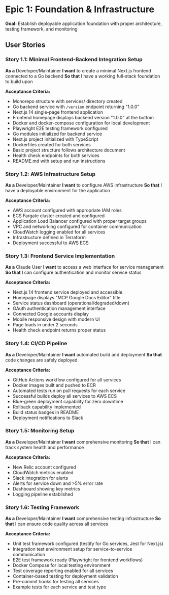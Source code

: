 # Epic 1: Foundation & Infrastructure

**Goal:** Establish deployable application foundation with proper architecture, testing framework, and monitoring

## User Stories

### Story 1.1: Minimal Frontend-Backend Integration Setup
**As a** Developer/Maintainer
**I want** to create a minimal Next.js frontend connected to a Go backend
**So that** I have a working full-stack foundation to build upon

**Acceptance Criteria:**
- Monorepo structure with services/ directory created
- Go backend service with `/version` endpoint returning "1.0.0"
- Next.js 14 single-page frontend application
- Frontend homepage displays backend version "1.0.0" at the bottom
- Docker and docker-compose configuration for local development
- Playwright E2E testing framework configured
- Go modules initialized for backend service
- Next.js project initialized with TypeScript
- Dockerfiles created for both services
- Basic project structure follows architecture document
- Health check endpoints for both services
- README.md with setup and run instructions

### Story 1.2: AWS Infrastructure Setup
**As a** Developer/Maintainer
**I want** to configure AWS infrastructure
**So that** I have a deployable environment for the application

**Acceptance Criteria:**
- AWS account configured with appropriate IAM roles
- ECS Fargate cluster created and configured
- Application Load Balancer configured with proper target groups
- VPC and networking configured for container communication
- CloudWatch logging enabled for all services
- Infrastructure defined in Terraform
- Deployment successful to AWS ECS

### Story 1.3: Frontend Service Implementation
**As a** Claude User
**I want** to access a web interface for service management
**So that** I can configure authentication and monitor service status

**Acceptance Criteria:**
- Next.js 14 frontend service deployed and accessible
- Homepage displays "MCP Google Docs Editor" title
- Service status dashboard (operational/degraded/down)
- OAuth authentication management interface
- Connected Google accounts display
- Mobile responsive design with modern UI
- Page loads in under 2 seconds
- Health check endpoint returns proper status

### Story 1.4: CI/CD Pipeline
**As a** Developer/Maintainer
**I want** automated build and deployment
**So that** code changes are safely deployed

**Acceptance Criteria:**
- GitHub Actions workflow configured for all services
- Docker images built and pushed to ECR
- Automated tests run on pull requests for each service
- Successful builds deploy all services to AWS ECS
- Blue-green deployment capability for zero downtime
- Rollback capability implemented
- Build status badges in README
- Deployment notifications to Slack

### Story 1.5: Monitoring Setup
**As a** Developer/Maintainer
**I want** comprehensive monitoring
**So that** I can track system health and performance

**Acceptance Criteria:**
- New Relic account configured
- CloudWatch metrics enabled
- Slack integration for alerts
- Alerts for service down and >5% error rate
- Dashboard showing key metrics
- Logging pipeline established

### Story 1.6: Testing Framework
**As a** Developer/Maintainer
**I want** comprehensive testing infrastructure
**So that** I can ensure code quality across all services

**Acceptance Criteria:**
- Unit test framework configured (testify for Go services, Jest for Next.js)
- Integration test environment setup for service-to-service communication
- E2E test framework ready (Playwright for frontend workflows)
- Docker Compose for local testing environment
- Test coverage reporting enabled for all services
- Container-based testing for deployment validation
- Pre-commit hooks for testing all services
- Example tests for each service and test type
